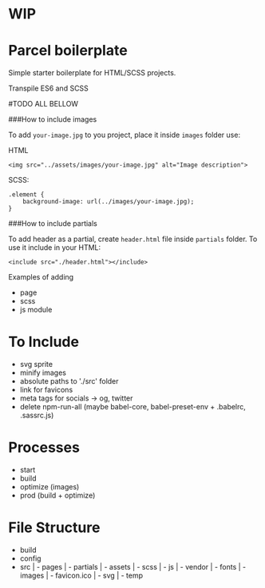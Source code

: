 # WIP

# Parcel boilerplate

Simple starter boilerplate for HTML/SCSS projects.

Transpile ES6 and SCSS

#TODO ALL BELLOW

###How to include images

To add `your-image.jpg` to you project, place it inside `images` folder use: 

HTML
```
<img src="../assets/images/your-image.jpg" alt="Image description">
```

SCSS:
```
.element {
	background-image: url(../images/your-image.jpg);
}
```

###How to include partials

To add header as a partial, create `header.html` file inside `partials` folder. To use it include in your HTML:
```
<include src="./header.html"></include>
```

Examples of adding
 - page
 - scss
 - js module

# To Include

- svg sprite
- minify images
- absolute paths to './src' folder
- link for favicons
- meta tags for socials -> og, twitter
- delete npm-run-all (maybe babel-core, babel-preset-env + .babelrc, .sassrc.js)

# Processes

- start
- build
- optimize (images)
- prod (build + optimize)

# File Structure

- build
- config
- src
	| - pages
	| - partials
	| - assets
		| - scss
		| - js
		| - vendor
		| - fonts
		| - images
			| - favicon.ico
			| - svg
			| - temp
